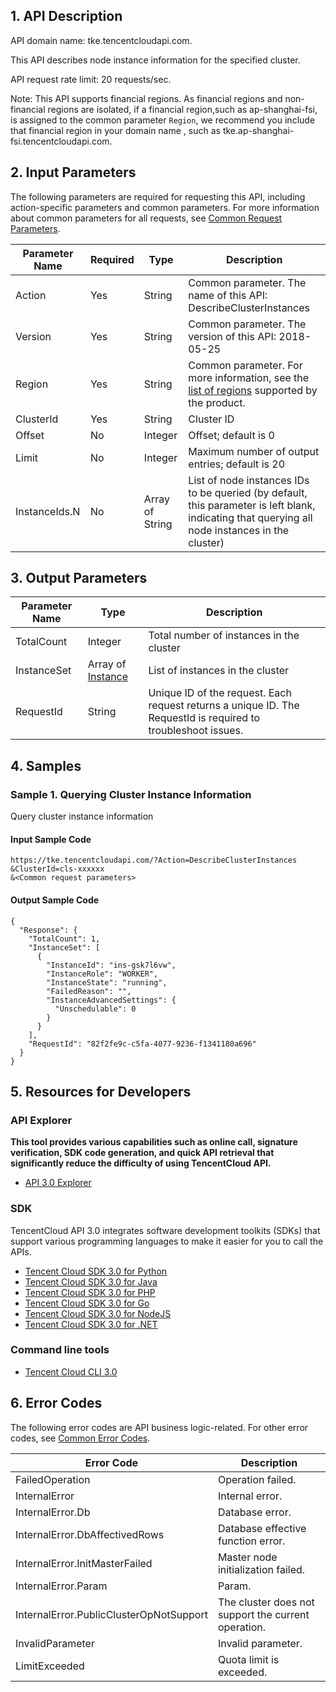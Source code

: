 ## 1. API Description

API domain name: tke.tencentcloudapi.com.

 This API describes node instance information for the specified cluster. 

API request rate limit: 20 requests/sec.

Note: This API supports financial regions. As financial regions and non-financial regions are isolated, if a financial region,such as ap-shanghai-fsi, is assigned to the common parameter `Region`, we recommend you include that financial region in your domain name , such as tke.ap-shanghai-fsi.tencentcloudapi.com.



## 2. Input Parameters

The following parameters are required for requesting this API, including action-specific parameters and common parameters. For more information about common parameters for all requests, see [Common Request Parameters](/document/api/457/31856).

| Parameter Name | Required | Type | Description |
|---------|---------|---------|---------|
| Action | Yes | String | Common parameter. The name of this API: DescribeClusterInstances |
| Version | Yes | String | Common parameter. The version of this API: 2018-05-25 |
| Region | Yes | String | Common parameter. For more information, see the [list of regions](/document/api/457/31856#.E5.9C.B0.E5.9F.9F.E5.88.97.E8.A1.A8) supported by the product.
| ClusterId | Yes | String | Cluster ID |
| Offset | No | Integer | Offset; default is 0 |
| Limit | No | Integer | Maximum number of output entries; default is 20|
| InstanceIds.N | No | Array of String | List of node instances IDs to be queried (by default, this parameter is left blank, indicating that querying all node instances in the cluster) |

## 3. Output Parameters

| Parameter Name | Type | Description |
|---------|---------|---------|
| TotalCount | Integer | Total number of instances in the cluster |
| InstanceSet | Array of [Instance](/document/api/457/31866#Instance) | List of instances in the cluster |
| RequestId | String | Unique ID of the request. Each request returns a unique ID. The RequestId is required to troubleshoot issues.  |

## 4. Samples

### Sample 1. Querying Cluster Instance Information

Query cluster instance information

#### Input Sample Code

```
https://tke.tencentcloudapi.com/?Action=DescribeClusterInstances
&ClusterId=cls-xxxxxx
&<Common request parameters>
```

#### Output Sample Code

```
{
  "Response": {
    "TotalCount": 1,
    "InstanceSet": [
      {
        "InstanceId": "ins-gsk7l6vw",
        "InstanceRole": "WORKER",
        "InstanceState": "running",
        "FailedReason": "",
        "InstanceAdvancedSettings": {
          "Unschedulable": 0
        }
      }
    ],
    "RequestId": "82f2fe9c-c5fa-4077-9236-f1341180a696"
  }
}
```


## 5. Resources for Developers

### API Explorer

**This tool provides various capabilities such as online call, signature verification, SDK code generation, and quick API retrieval that significantly reduce the difficulty of using TencentCloud API.**

* [API 3.0 Explorer](https://console.cloud.tencent.com/api/explorer?Product=tke&Version=2018-05-25&Action=DescribeClusterInstances)

### SDK

TencentCloud API 3.0 integrates software development toolkits (SDKs) that support various programming languages to make it easier for you to call the APIs.

* [Tencent Cloud SDK 3.0 for Python](https://github.com/TencentCloud/tencentcloud-sdk-python)
* [Tencent Cloud SDK 3.0 for Java](https://github.com/TencentCloud/tencentcloud-sdk-java)
* [Tencent Cloud SDK 3.0 for PHP](https://github.com/TencentCloud/tencentcloud-sdk-php)
* [Tencent Cloud SDK 3.0 for Go](https://github.com/TencentCloud/tencentcloud-sdk-go)
* [Tencent Cloud SDK 3.0 for NodeJS](https://github.com/TencentCloud/tencentcloud-sdk-nodejs)
* [Tencent Cloud SDK 3.0 for .NET](https://github.com/TencentCloud/tencentcloud-sdk-dotnet)

### Command line tools

* [Tencent Cloud CLI 3.0](https://cloud.tencent.com/document/product/440/6176)

## 6. Error Codes

The following error codes are API business logic-related. For other error codes, see [Common Error Codes](/document/api/457/15694#.E5.85.AC.E5.85.B1.E9.94.99.E8.AF.AF.E7.A0.81).

| Error Code | Description |
|---------|---------|
| FailedOperation | Operation failed. |
| InternalError | Internal error. |
| InternalError.Db | Database error. |
| InternalError.DbAffectivedRows | Database effective function error. |
| InternalError.InitMasterFailed | Master node initialization failed. |
| InternalError.Param | Param. |
| InternalError.PublicClusterOpNotSupport | The cluster does not support the current operation. |
| InvalidParameter | Invalid parameter. |
| LimitExceeded | Quota limit is exceeded. |
